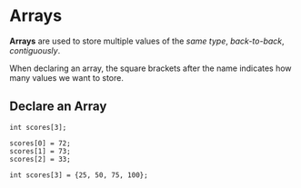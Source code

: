 # Arrays

**Arrays** are used to store multiple values of the _same type_, _back-to-back_, _contiguously_.

When declaring an array, the square brackets after the name indicates how many values we want to store.

## Declare an Array

```
int scores[3];

scores[0] = 72;
scores[1] = 73;
scores[2] = 33;
```

```
int scores[3] = {25, 50, 75, 100};
```
